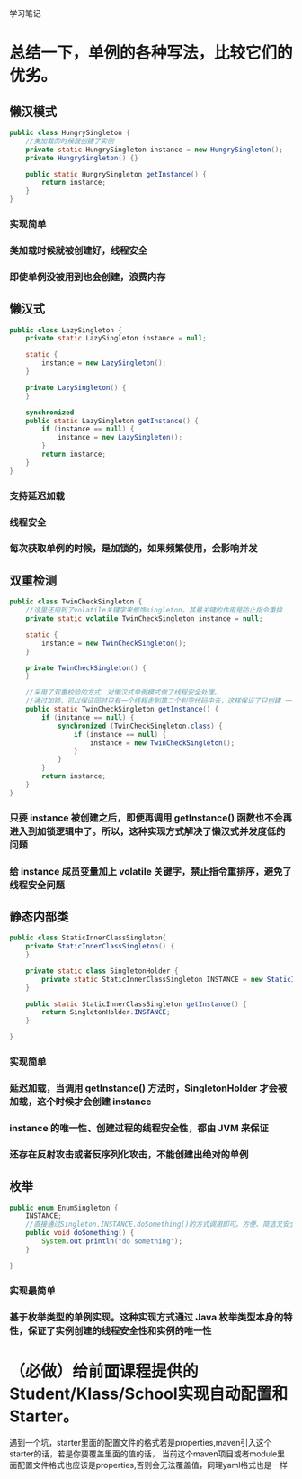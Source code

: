 学习笔记
# 总结一下，单例的各种写法，比较它们的优劣。

## 懒汉模式
```java
public class HungrySingleton {
    //类加载的时候就创建了实例
    private static HungrySingleton instance = new HungrySingleton();
    private HungrySingleton() {}

    public static HungrySingleton getInstance() {
        return instance;
    }
}
```
### 实现简单

### 类加载时候就被创建好，线程安全

### 即使单例没被用到也会创建，浪费内存

## 懒汉式
```java
public class LazySingleton {
    private static LazySingleton instance = null;

    static {
        instance = new LazySingleton();
    }

    private LazySingleton() {
    }

    synchronized
    public static LazySingleton getInstance() {
        if (instance == null) {
            instance = new LazySingleton();
        }
        return instance;
    }
}
```
### 支持延迟加载

### 线程安全

### 每次获取单例的时候，是加锁的，如果频繁使用，会影响并发

## 双重检测
```java
public class TwinCheckSingleton {
    //这里还用到了volatile关键字来修饰singleton，其最关键的作用是防止指令重排
    private static volatile TwinCheckSingleton instance = null;

    static {
        instance = new TwinCheckSingleton();
    }

    private TwinCheckSingleton() {
    }

    //采用了双重校验的方式，对懒汉式单例模式做了线程安全处理。
    //通过加锁，可以保证同时只有一个线程走到第二个判空代码中去，这样保证了只创建 一个实例。
    public static TwinCheckSingleton getInstance() {
        if (instance == null) {
            synchronized (TwinCheckSingleton.class) {
                if (instance == null) {
                    instance = new TwinCheckSingleton();
                }
            }
        }
        return instance;
    }
}
```
### 只要 instance 被创建之后，即便再调用 getInstance() 函数也不会再进入到加锁逻辑中了。所以，这种实现方式解决了懒汉式并发度低的问题

### 给 instance 成员变量加上 volatile 关键字，禁止指令重排序，避免了线程安全问题

## 静态内部类
```java
public class StaticInnerClassSingleton{
    private StaticInnerClassSingleton() {
    }

    private static class SingletonHolder {
        private static StaticInnerClassSingleton INSTANCE = new StaticInnerClassSingleton();
    }

    public static StaticInnerClassSingleton getInstance() {
        return SingletonHolder.INSTANCE;
    }

}
```
### 实现简单

### 延迟加载，当调用 getInstance() 方法时，SingletonHolder 才会被加载，这个时候才会创建 instance

### instance 的唯一性、创建过程的线程安全性，都由 JVM 来保证

### 还存在反射攻击或者反序列化攻击，不能创建出绝对的单例

## 枚举
```java
public enum EnumSingleton {
    INSTANCE;
    //直接通过Singleton.INSTANCE.doSomething()的方式调用即可。方便、简洁又安全。
    public void doSomething() {
        System.out.println("do something");
    }

}
```
### 实现最简单

### 基于枚举类型的单例实现。这种实现方式通过 Java 枚举类型本身的特性，保证了实例创建的线程安全性和实例的唯一性

# （必做）给前面课程提供的Student/Klass/School实现自动配置和Starter。
遇到一个坑，starter里面的配置文件的格式若是properties,maven引入这个starter的话，若是你要覆盖里面的值的话，
当前这个maven项目或者module里面配置文件格式也应该是properties,否则会无法覆盖值，同理yaml格式也是一样